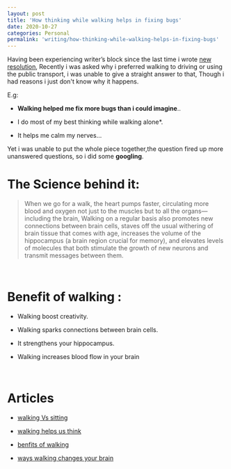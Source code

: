 ```yaml
---
layout: post
title: 'How thinking while walking helps in fixing bugs'
date: 2020-10-27
categories: Personal
permalink: 'writing/how-thinking-while-walking-helps-in-fixing-bugs'
---
```


Having been experiencing writer’s block since the last time i wrote [new resolution](https://daveads.github.io/personal/2020/03/01/New-resolution.html), Recently i was asked why i preferred walking to driving or using the public transport, i was unable to give a straight answer to that, Though i had reasons i just don't know why it happens.

E.g:

* **Walking helped me fix more bugs than i could imagine**..

* I do most of my best thinking while walking alone*.

* It helps me calm my nerves…

Yet i was unable to put the whole piece together,the question fired up more unanswered questions, so i did some **googling**.


# **The Science behind it:**

> When we go for a walk, the heart pumps faster, circulating more blood and oxygen not just to the muscles but to all the organs—including the brain,  Walking on a regular basis also promotes new connections between brain cells, staves off the usual withering of brain tissue that comes with age, increases the volume of the hippocampus (a brain region crucial for memory), and elevates levels of molecules that both stimulate the growth of new neurons and transmit messages between them.

<br>

# Benefit of walking :

* Walking boost creativity.

* Walking sparks connections between brain cells.

* It strengthens your hippocampus.

* Walking increases blood flow in your brain

<br>

# Articles

* [walking Vs sitting](https://news.stanford.edu/2014/04/24/walking-vs-sitting-042414/)

* [walking helps us think](https://www.newyorker.com/tech/annals-of-technology/walking-helps-us-think/amp)

* [benfits of walking](https://www.forbes.com/sites/daviddisalvo/2016/10/30/six-reasons-why-walking-is-the-daily-brain-medicine-we-really-need/#5c22978252b8)

* [ways walking changes your brain](https://www.bustle.com/p/8-ways-walking-changes-your-brain-for-the-better-according-to-science-10077769)


